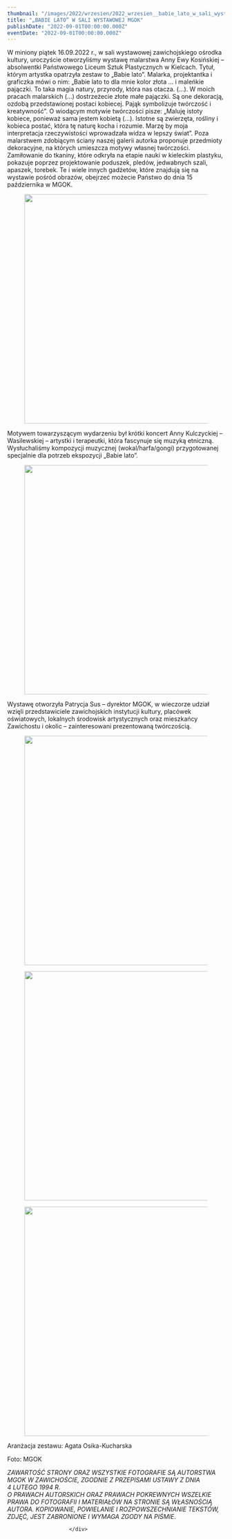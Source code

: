 ```yaml
---
thumbnail: "/images/2022/wrzesien/2022_wrzesien__babie_lato_w_sali_wystawowej_mgok_2022_09__babie_lato_w_sali_wystawowej_mgok_zd1.jpg"
title: "„BABIE LATO” W SALI WYSTAWOWEJ MGOK"
publishDate: "2022-09-01T00:00:00.000Z"
eventDate: "2022-09-01T00:00:00.000Z"
---
```


<div class="entry-content">
							
							
<p>W miniony piątek 16.09.2022 r., w sali wystawowej zawichojskiego ośrodka kultury, uroczyście otworzyliśmy wystawę malarstwa Anny Ewy Kosińskiej – absolwentki Państwowego Liceum Sztuk Plastycznych w Kielcach. Tytuł, którym artystka opatrzyła zestaw to „Babie lato”. Malarka, projektantka i graficzka mówi o nim: „Babie lato to dla mnie kolor złota … i maleńkie pajączki. To taka magia natury, przyrody, która nas otacza. (…). W moich pracach malarskich (…) dostrzeżecie złote małe pajączki. Są one dekoracją, ozdobą przedstawionej postaci kobiecej. Pająk symbolizuje twórczość i kreatywność”. O wiodącym motywie twórczości pisze: „Maluję istoty kobiece, ponieważ sama jestem kobietą (…). Istotne są zwierzęta, rośliny i kobieca postać, która tę naturę kocha i rozumie. Marzę by moja interpretacja rzeczywistości wprowadzała widza w lepszy świat”. Poza malarstwem zdobiącym ściany naszej galerii autorka proponuje przedmioty dekoracyjne, na których umieszcza motywy własnej twórczości. Zamiłowanie do tkaniny, które odkryła na etapie nauki w kieleckim plastyku, pokazuje poprzez projektowanie poduszek, pledów, jedwabnych szali, apaszek, torebek. Te i wiele innych gadżetów, które znajdują się na wystawie pośród obrazów, obejrzeć możecie Państwo do dnia 15 października w MGOK.</p>



<figure class="wp-block-image size-full"><a href="http://mgok-zawichost.pl/wp-content/uploads/2022/10/zd1.jpg"><img fetchpriority="high" decoding="async" width="800" height="531" src="/images/2022/wrzesien/2022_wrzesien__babie_lato_w_sali_wystawowej_mgok_2022_09__babie_lato_w_sali_wystawowej_mgok_zd1.jpg" alt="" class="wp-image-8936" srcset="/images/2022/wrzesien/2022_wrzesien__babie_lato_w_sali_wystawowej_mgok_2022_09__babie_lato_w_sali_wystawowej_mgok_zd1.jpg 800w, /images/2022/wrzesien/zd1-300x199.jpg 300w, /images/2022/wrzesien/zd1-768x510.jpg 768w" sizes="(max-width: 800px) 100vw, 800px"></a></figure>



<p>Motywem towarzyszącym wydarzeniu był krótki koncert Anny Kulczyckiej – Wasilewskiej – artystki i terapeutki, która fascynuje się muzyką etniczną. Wysłuchaliśmy kompozycji muzycznej (wokal/harfa/gongi) przygotowanej specjalnie dla potrzeb ekspozycji „Babie lato”.</p>



<figure class="wp-block-image size-full"><a href="http://mgok-zawichost.pl/wp-content/uploads/2022/10/zd2.jpg"><img decoding="async" width="800" height="531" src="/images/2022/wrzesien/2022_wrzesien__babie_lato_w_sali_wystawowej_mgok_2022_09__babie_lato_w_sali_wystawowej_mgok_zd2.jpg" alt="" class="wp-image-8937" srcset="/images/2022/wrzesien/2022_wrzesien__babie_lato_w_sali_wystawowej_mgok_2022_09__babie_lato_w_sali_wystawowej_mgok_zd2.jpg 800w, /images/2022/wrzesien/zd2-300x199.jpg 300w, /images/2022/wrzesien/zd2-768x510.jpg 768w" sizes="(max-width: 800px) 100vw, 800px"></a></figure>



<p>Wystawę otworzyła Patrycja Sus – dyrektor MGOK, w wieczorze udział wzięli przedstawiciele zawichojskich instytucji kultury, placówek oświatowych, lokalnych środowisk artystycznych oraz mieszkańcy Zawichostu i okolic – zainteresowani prezentowaną twórczością.</p>



<figure class="wp-block-image size-full"><a href="http://mgok-zawichost.pl/wp-content/uploads/2022/10/zd3.jpg"><img decoding="async" width="800" height="531" src="/images/2022/wrzesien/2022_wrzesien__babie_lato_w_sali_wystawowej_mgok_2022_09__babie_lato_w_sali_wystawowej_mgok_zd3.jpg" alt="" class="wp-image-8938" srcset="/images/2022/wrzesien/2022_wrzesien__babie_lato_w_sali_wystawowej_mgok_2022_09__babie_lato_w_sali_wystawowej_mgok_zd3.jpg 800w, /images/2022/wrzesien/zd3-300x199.jpg 300w, /images/2022/wrzesien/zd3-768x510.jpg 768w" sizes="(max-width: 800px) 100vw, 800px"></a></figure>



<figure class="wp-block-image size-full"><a href="http://mgok-zawichost.pl/wp-content/uploads/2022/10/zd4.jpg"><img loading="lazy" decoding="async" width="800" height="531" src="/images/2022/wrzesien/2022_wrzesien__babie_lato_w_sali_wystawowej_mgok_2022_09__babie_lato_w_sali_wystawowej_mgok_zd4.jpg" alt="" class="wp-image-8939" srcset="/images/2022/wrzesien/2022_wrzesien__babie_lato_w_sali_wystawowej_mgok_2022_09__babie_lato_w_sali_wystawowej_mgok_zd4.jpg 800w, /images/2022/wrzesien/zd4-300x199.jpg 300w, /images/2022/wrzesien/zd4-768x510.jpg 768w" sizes="(max-width: 800px) 100vw, 800px"></a></figure>



<figure class="wp-block-image size-full"><a href="http://mgok-zawichost.pl/wp-content/uploads/2022/10/zd5.jpg"><img loading="lazy" decoding="async" width="800" height="531" src="/images/2022/wrzesien/2022_wrzesien__babie_lato_w_sali_wystawowej_mgok_2022_09__babie_lato_w_sali_wystawowej_mgok_zd5.jpg" alt="" class="wp-image-8940" srcset="/images/2022/wrzesien/2022_wrzesien__babie_lato_w_sali_wystawowej_mgok_2022_09__babie_lato_w_sali_wystawowej_mgok_zd5.jpg 800w, /images/2022/wrzesien/zd5-300x199.jpg 300w, /images/2022/wrzesien/zd5-768x510.jpg 768w" sizes="(max-width: 800px) 100vw, 800px"></a></figure>



<p>Aranżacja zestawu: Agata Osika-Kucharska</p>



<p>Foto: MGOK</p>



<p><em>ZAWARTOŚĆ STRONY ORAZ WSZYSTKIE FOTOGRAFIE SĄ AUTORSTWA MGOK W ZAWICHOŚCIE, ZGODNIE Z PRZEPISAMI USTAWY Z DNIA&nbsp;</em><br><em>4 LUTEGO 1994 R.<br>O PRAWACH AUTORSKICH ORAZ PRAWACH POKREWNYCH WSZELKIE PRAWA DO FOTOGRAFII I MATERIAŁÓW NA STRONIE SĄ WŁASNOŚCIĄ AUTORA. KOPIOWANIE, POWIELANIE I ROZPOWSZECHNIANIE TEKSTÓW, ZDJĘĆ, JEST ZABRONIONE I WYMAGA ZGODY NA PIŚMIE</em>.</p>
						
						</div>
